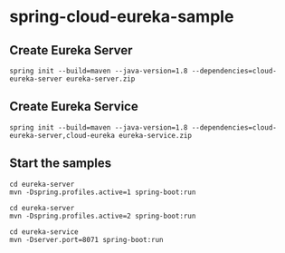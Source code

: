 # spring-cloud-eureka-sample

## Create Eureka Server

```shell
spring init --build=maven --java-version=1.8 --dependencies=cloud-eureka-server eureka-server.zip
```

## Create Eureka Service

```shell
spring init --build=maven --java-version=1.8 --dependencies=cloud-eureka-server,cloud-eureka eureka-service.zip
```


## Start the samples

```shell
cd eureka-server
mvn -Dspring.profiles.active=1 spring-boot:run
```

```shell
cd eureka-server
mvn -Dspring.profiles.active=2 spring-boot:run
```

```shell
cd eureka-service
mvn -Dserver.port=8071 spring-boot:run
```
